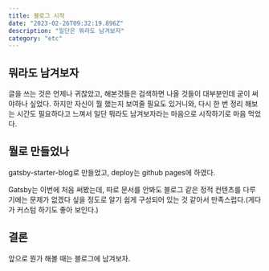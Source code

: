 ```yaml
---
title: 블로그 시작
date: "2023-02-26T09:32:19.896Z"
description: "일단은 뭐라도 남겨보자"
category: "etc"
---
```


## 뭐라도 남겨보자
글을 쓰는 것은 언제나 귀찮았고, 해본것들은 검색하면 나올 것들이 대부분인데 굳이 써야하나 싶었다. 하지만 자신이 뭘 했는지 보여줄 필요도 있거니와, 다시 한 번 정리 해보는 시간도 필요하다고 느껴서 일단 뭐라도 남겨보자라는 마음으로 시작하기로 마음 먹었다.

## 뭘로 만들었나
gatsby-starter-blog로 만들었고, deploy는 github pages에 하였다.

Gatsby는 이번에 처음 써봤는데, 따로 문서를 안봐도 블로그 같은 정적 컨텐츠를 다루기에는 문제가 없겠다 싶을 정도로 알기 쉽게 구성되어 있는 것 같아서 만족스럽다.(게다가 커스텀 하기도 좋아 보인다.)

## 결론
앞으로 뭔가 해볼 때는 블로그에 남겨보자.